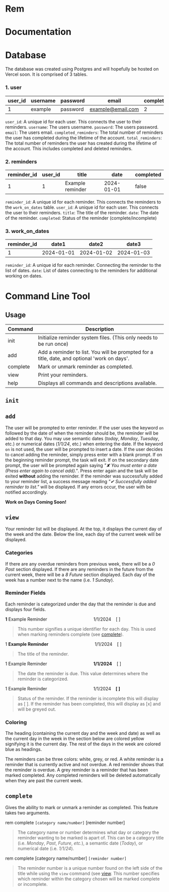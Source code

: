 # Rem

# Documentation

# Database

The database was created using Postgres and will hopefully be hosted on Vercel soon. It is comprised of 3 tables.

### 1. user

| user_id | username | password | email             | completed_reminders | total_reminders |
| ------- | -------- | -------- | ----------------- | ------------------- | --------------- |
| 1       | example  | password | example@email.com | 2                   | 6               |

`user_id`: A unique id for each user. This connects the user to their reminders.
`username`: The users username.
`password`: The users password.
`email`: The users email.
`completed_reminders`: The total number of reminders the user has completed during the lifetime of the account.
`total_reminders`: The total number of reminders the user has created during the lifetime of the account. This includes completed and deleted reminders.

### 2. reminders

| reminder_id | user_id | title            | date       | completed |
| ----------- | ------- | ---------------- | ---------- | --------- |
| 1           | 1       | Example reminder | 2024-01-01 | false     |

`reminder_id`: A unique id for each reminder. This connects the reminders to the `work_on_dates` table.
`user_id`: A unique id for each user. This connects the user to their reminders.
`title`: The title of the reminder.
`date`: The date of the reminder.
`completed`: Status of the reminder (complete/incomplete)

### 3. work_on_dates

| reminder_id | date1      | date2      | date3      |
| ----------- | ---------- | ---------- | ---------- |
| 1           | 2024-01-01 | 2024-01-02 | 2024-01-03 |

`reminder_id`: A unique id for each reminder. Connecting the reminder to the list of dates.
`date`: List of dates connecting to the reminders for additional working on dates.

# Command Line Tool

## Usage

| Command  | Description                                                                                  |
| -------- | -------------------------------------------------------------------------------------------- |
| init     | Initialize reminder system files. (This only needs to be run once)                           |
| add      | Add a reminder to list. You will be prompted for a title, date, and optional 'work on days'. |
| complete | Mark or unmark reminder as completed.                                                        |
| view     | Print your reminders.                                                                        |
| help     | Displays all commands and descriptions available.                                            |

## `init`

## `add`

The user will be prompted to enter reminder. If the user uses the keyword `on` followed by the date of when the reminder should be, the reminder will be added to that day. You may use semantic dates (_today_, _Monday_, _Tuesday_, etc.) or numerical dates (_1/1/24_, etc.) when entering the date. If the keyword `on` is not used, the user will be prompted to insert a date. If the user decides to cancel adding the reminder, simply press enter with a blank prompt. If on the beginning reminder prompt, the task will exit. If on the secondary date prompt, the user will be prompted again saying _"✘ You must enter a date (Press enter again to cancel add)."_. Press enter again and the task will be exited **without** adding the reminder. If the reminder was successfully added to your reminder list, a success message reading _"✔ Successfully added reminder to list."_ will be displayed. If any errors occur, the user with be notified accordingly.

**Work on Days Coming Soon!**

## `view`

Your reminder list will be displayed. At the top, it displays the current day of the week and the date. Below the line, each day of the current week will be displayed.

### Categories

If there are any overdue reminders from previous week, there will be a _0 Past_ section displayed. If there are any reminders in the future from the current week, there will be a _8 Future_ section displayed. Each day of the week has a number next to the name (i.e. _1 Sunday_).

### Reminder Fields

Each reminder is categorized under the day that the reminder is due and displays four fields.

**1** Example Reminder &emsp; &emsp; &emsp; &emsp; &emsp; &emsp; &emsp; &emsp; 1/1/2024 &ensp; [ ]

> This number signifies a unique identifier for each day. This is used when marking reminders complete (see [complete](https://github.com/jacob-hawkins/rem/blob/main/README.md#complete)).

1 **Example Reminder** &emsp; &emsp; &emsp; &emsp; &emsp; &emsp; &emsp; &emsp; 1/1/2024 &ensp; [ ]

> The title of the reminder.

1 Example Reminder &emsp; &emsp; &emsp; &emsp; &emsp; &emsp; &emsp; &emsp; **1/1/2024** &ensp; [ ]

> The date the reminder is due. This value determines where the reminder is categorized.

1 Example Reminder &emsp; &emsp; &emsp; &emsp; &emsp; &emsp; &emsp; &emsp; 1/1/2024 &ensp; **[ ]**

> Status of the reminder. If the reminder is incomplete this will display as [ ]. If the reminder has been completed, this will display as [x] and will be greyed out.

### Coloring

The heading (containing the current day and the week and date) as well as the current day in the week in the section below are colored yellow signifying it is the current day. The rest of the days in the week are colored blue as headings.

The reminders can be three colors: white, grey, or red. A white reminder is a reminder that is currently active and not overdue. A red reminder shows that the reminder is overdue. A grey reminder is a reminder that has been marked completed. Any completed reminders will be deleted automatically when they are past the current week.

## `complete`

Gives the ability to mark or unmark a reminder as completed. This feature takes two arguments.

rem complete `[category name/number]` [reminder number]

> The category name or number determines what day or category the reminder wanting to be marked is apart of. This can be a category title (i.e. _Monday_, _Past_, _Future_, _etc._), a semantic date (_Today_), or numerical date (i.e. _1/1/24_).

rem complete [category name/number] `[reminder number]`

> The reminder number is a unique number found on the left side of the title while using the `view` command (see [view](https://github.com/jacob-hawkins/rem/blob/main/README.md#view). This number specifies which reminder within the category chosen will be marked complete or incomplete.
